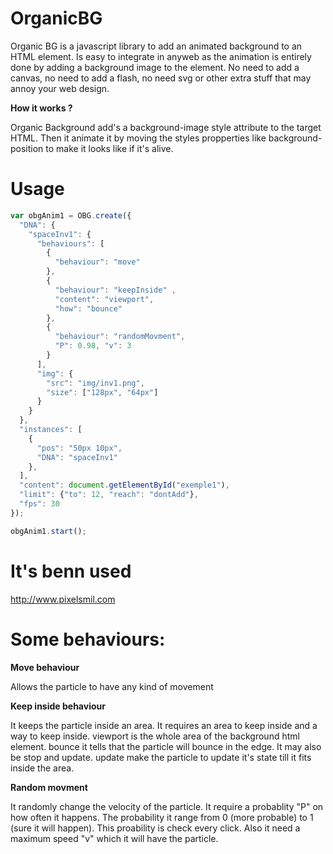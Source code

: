 OrganicBG
=========

Organic BG is a javascript library to add an animated background to an HTML element. Is easy to integrate in anyweb as the animation is entirely done by adding a background image to the element. No need to add a canvas, no need to add a flash, no need svg or other extra stuff that may annoy your web design.

**How it works ?**

Organic Background add's a background-image style attribute to the target HTML. Then it animate it by moving the styles propperties like background-position to make it looks like if it's alive.

Usage
=====

```javascript
var obgAnim1 = OBG.create({
  "DNA": {
    "spaceInv1": {
      "behaviours": [
        {
          "behaviour": "move"
        },
        {
          "behaviour": "keepInside" ,
          "content": "viewport", 
          "how": "bounce"
        }, 
        {
          "behaviour": "randomMovment", 
          "P": 0.98, "v": 3
        }
      ],
      "img": {
        "src": "img/inv1.png",
        "size": ["128px", "64px"]
      }
    }
  },
  "instances": [
    {
      "pos": "50px 10px",
      "DNA": "spaceInv1"
    },
  ],
  "content": document.getElementById("exemple1"),
  "limit": {"to": 12, "reach": "dontAdd"},
  "fps": 30
});

obgAnim1.start();
```

It's benn used
===============
http://www.pixelsmil.com

Some behaviours:
===============

**Move behaviour**

Allows the particle to have any kind of movement

**Keep inside behaviour**

It keeps the particle inside an area. It requires an area to keep inside and a way to keep inside. viewport is the whole area of the background html element. bounce it tells that the particle will bounce in the edge. It may also be stop and update. update make the particle to update it's state till it fits inside the area.

**Random movment**

It randomly change the velocity of the particle. It require a probablity "P" on how often it happens. The probability it range from 0 (more probable) to 1 (sure it will happen). This proability is check every click. Also it need a maximum speed "v" which it will have the particle.

